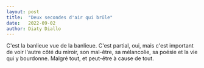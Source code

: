 ```yaml
---
layout: post
title:  "Deux secondes d'air qui brûle"
date:   2022-09-02
author: Diaty Diallo
---
```

C'est la banlieue vue de la banlieue. C'est partial, oui, mais c'est important de voir l'autre côté du miroir, son mal-être, sa mélancolie, sa poésie et la vie qui y bourdonne. Malgré tout, et peut-être à cause de tout.
